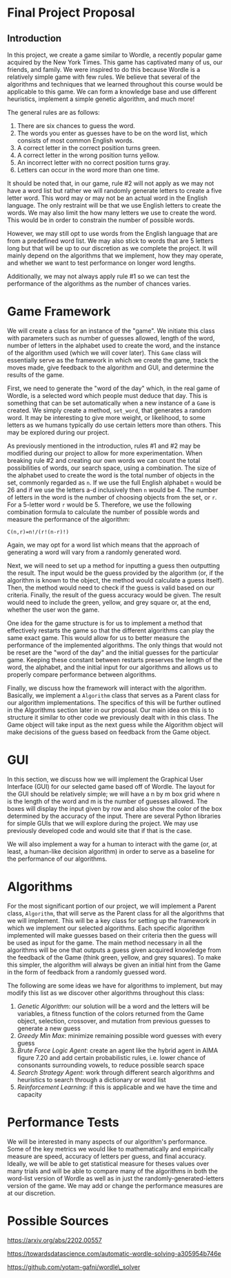 # Final Project Proposal

## Introduction

In this project, we create a game similar to Wordle, a recently popular game acquired by the New York Times. This game has captivated many of us, our friends, and family. We were inspired to do this because Wordle is a relatively simple game with few rules. We believe that several of the algorithms and techniques that we learned throughout this course would be applicable to this game. We can form a knowledge base and use different heuristics, implement a simple genetic algorithm, and much more!

The general rules are as follows:

1. There are six chances to guess the word.
2. The words you enter as guesses have to be on the word list, which consists of most common English words.
3. A correct letter in the correct position turns green.
4. A correct letter in the wrong position turns yellow.
5. An incorrect letter with no correct position turns gray.
6. Letters can occur in the word more than one time.

It should be noted that, in our game, rule #2 will not apply as we may not have a word list but rather we will randomly generate letters to create a five letter word. This word may or may not be an actual word in the English language. The only restraint will be that we use English letters to create the words. We may also limit the how many letters we use to create the word. This would be in order to constrain the number of possible words.

However, we may still opt to use words from the English language that are from a predefined word list. We may also stick to words that are 5 letters long but that will be up to our discretion as we complete the project. It will mainly depend on the algorithms that we implement, how they may operate, and whether we want to test performance on longer word lengths.

Additionally, we may not always apply rule #1 so we can test the performance of the algorithms as the number of chances varies.

# Game Framework
We will create a class for an instance of the "game". We initiate this class with parameters such as number of guesses allowed, length of the word, number of letters in the alphabet used to create the word, and the instance of the algorithm used (which we will cover later). This `Game` class will essentially serve as the framework in which we create the game, track the moves made, give feedback to the algorithm and GUI, and determine the results of the game.

First, we need to generate the "word of the day" which, in the real game of Wordle, is a selected word which people must deduce that day. This is something that can be set automatically when a new instance of a `Game` is created. We simply create a method, `set_word`, that generates a random word. It may be interesting to give more weight, or likelihood, to some letters as we humans typically do use certain letters more than others. This may be explored during our project.

As previously mentioned in the introduction, rules #1 and #2 may be modified during our project to allow for more experimentation. When breaking rule #2 and creating our own words we can count the total possibilities of words, our search space, using a combination. The size of the alphabet used to create the word is the total number of objects in the set, commonly regarded as `n`. If we use the full English alphabet `n` would be 26 and if we use the letters a-d inclusively then `n` would be 4. The number of letters in the word is the number of choosing objects from the set, or `r`. For a 5-letter word `r` would be 5. Therefore, we use the following combination formula to calculate the number of possible words and measure the performance of the algorithm:

`C(n,r)=n!/(r!(n-r)!)`

Again, we may opt for a word list which means that the approach of generating a word will vary from a randomly generated word.

Next, we will need to set up a method for inputting a guess then outputting the result. The input would be the guess provided by the algorithm (or, if the algorithm is known to the object, the method would calculate a guess itself). Then, the method would need to check if the guess is valid based on our criteria. Finally, the result of the guess accuracy would be given. The result would need to include the green, yellow, and grey square or, at the end, whether the user won the game.

One idea for the game structure is for us to implement a method that effectively restarts the game so that the different algorithms can play the same exact game. This would allow for us to better measure the performance of the implemented algorithms. The only things that would not be reset are the "word of the day" and the initial guesses for the particular game. Keeping these constant between restarts preserves the length of the word, the alphabet, and the initial input for our algorithms and allows us to properly compare performance between algorithms.

Finally, we discuss how the framework will interact with the algorithm. Basically, we implement a `Algorithm` class that serves as a Parent class for our algorithm implementations. The specifics of this will be further outlined in the Algorithms section later in our proposal. Our main idea on this is to structure it similar to other code we previously dealt with in this class. The Game object will take input as the next guess while the Algorithm object will make decisions of the guess based on feedback from the Game object.

# GUI
In this section, we discuss how we will implement the Graphical User Interface (GUI) for our selected game based off of Wordle. The layout for the GUI should be relatively simple; we will have a n by m box grid where n is the length of the word and m is the number of guesses allowed. The boxes will display the input given by row and also show the color of the box determined by the accuracy of the input. There are several Python libraries for simple GUIs that we will explore during the project. We may use previously developed code and would site that if that is the case.  

We will also implement a way for a human to interact with the game (or, at least, a human-like decision algorithm) in order to serve as a baseline for the performance of our algorithms.

# Algorithms
For the most significant portion of our project, we will implement a Parent class, `Algorithm`, that will serve as the Parent class for all the algorithms that we will implement. This will be a key class for setting up the framework in which we implement our selected algorithms. Each specific algorithm implemented will make guesses based on their criteria then the guess will be used as input for the game. The main method necessary in all the algorithms will be one that outputs a guess given acquired knowledge from the feedback of the Game (think green, yellow, and grey squares). To make this simpler, the algorithm will always be given an initial hint from the Game in the form of feedback from a randomly guessed word.

The following are some ideas we have for algorithms to implement, but may modify this list as we discover other algorithms throughout this class:

1. *Genetic Algorithm*: our solution will be a word and the letters will be variables, a fitness function of the colors returned from the Game object, selection, crossover, and mutation from previous guesses to generate a new guess
2. *Greedy Min Max*: minimize remaining possible word guesses with every guess
3. *Brute Force Logic Agent*: create an agent like the hybrid agent in AIMA figure 7.20 and add certain probabilistic rules, i.e. lower chance of consonants surrounding vowels, to reduce possible search space
4. *Search Strategy Agent*: work through different search algorithms and heuristics to search through a dictionary or word list
5. *Reinforcement Learning*: if this is applicable and we have the time and capacity

# Performance Tests
We will be interested in many aspects of our algorithm's performance. Some of the key metrics we would like to mathematically and empirically measure are speed, accuracy of letters per guess, and final accuracy. Ideally, we will be able to get statistical measure for theses values over many trials and will be able to compare many of the algorithms in both the word-list version of Wordle as well as in just the randomly-generated-letters version of the game. We may add or change the performance measures are at our discretion.

# Possible Sources
https://arxiv.org/abs/2202.00557

https://towardsdatascience.com/automatic-wordle-solving-a305954b746e

https://github.com/yotam-gafni/wordle\_solver
